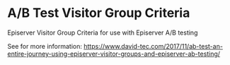  # A/B Test Visitor Group Criteria
Episerver Visitor Group Criteria for use with Episerver A/B testing

See for more information: https://www.david-tec.com/2017/11/ab-test-an-entire-journey-using-episerver-visitor-groups-and-episerver-ab-testing/
